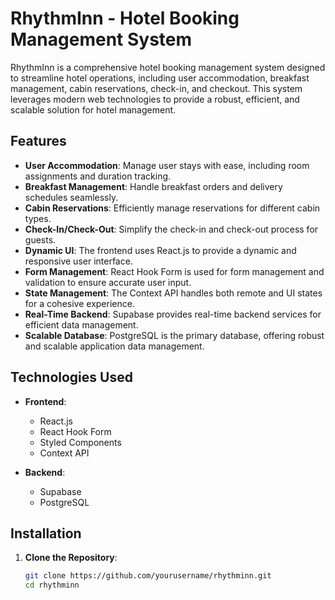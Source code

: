 # RhythmInn - Hotel Booking Management System

RhythmInn is a comprehensive hotel booking management system designed to streamline hotel operations, including user accommodation, breakfast management, cabin reservations, check-in, and checkout. This system leverages modern web technologies to provide a robust, efficient, and scalable solution for hotel management.

## Features

- **User Accommodation**: Manage user stays with ease, including room assignments and duration tracking.
- **Breakfast Management**: Handle breakfast orders and delivery schedules seamlessly.
- **Cabin Reservations**: Efficiently manage reservations for different cabin types.
- **Check-In/Check-Out**: Simplify the check-in and check-out process for guests.
- **Dynamic UI**: The frontend uses React.js to provide a dynamic and responsive user interface.
- **Form Management**: React Hook Form is used for form management and validation to ensure accurate user input.
- **State Management**: The Context API handles both remote and UI states for a cohesive experience.
- **Real-Time Backend**: Supabase provides real-time backend services for efficient data management.
- **Scalable Database**: PostgreSQL is the primary database, offering robust and scalable application data management.

## Technologies Used

- **Frontend**:

  - React.js
  - React Hook Form
  - Styled Components
  - Context API

- **Backend**:
  - Supabase
  - PostgreSQL

## Installation

1. **Clone the Repository**:
   ```bash
   git clone https://github.com/yourusername/rhythminn.git
   cd rhythminn
   ```
